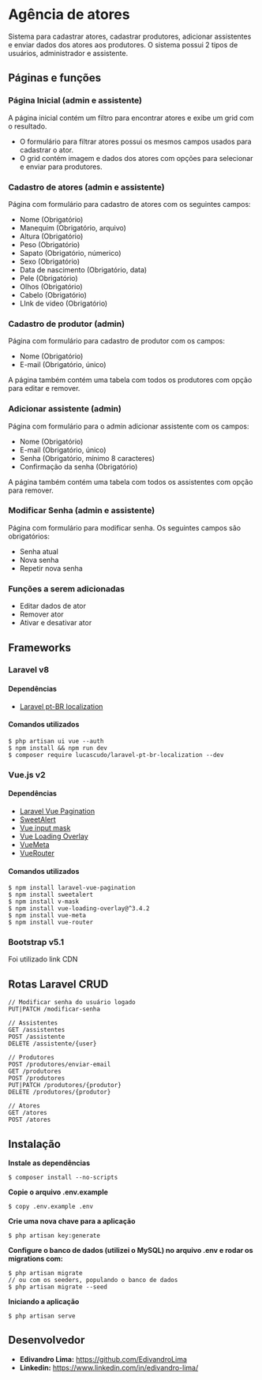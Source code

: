 # Agência de atores
Sistema para cadastrar atores, cadastrar produtores, adicionar assistentes e enviar dados dos atores aos produtores. O sistema possui 2 tipos de usuários, administrador e assistente.

## Páginas e funções
### Página Inicial (admin e assistente)
A página inicial contém um filtro para encontrar atores e exibe um grid com o resultado.
- O formulário para filtrar atores possui os mesmos campos usados ​​para cadastrar o ator.
- O grid contém imagem e dados dos atores com opções para selecionar e enviar para produtores.

### Cadastro de atores (admin e assistente)
Página com formulário para cadastro de atores com os seguintes campos:
- Nome (Obrigatório)
- Manequim (Obrigatório, arquivo)
- Altura (Obrigatório)
- Peso (Obrigatório)
- Sapato (Obrigatório, númerico)
- Sexo (Obrigatório)
- Data de nascimento (Obrigatório, data)
- Pele (Obrigatório)
- Olhos (Obrigatório)
- Cabelo (Obrigatório)
- LInk de video (Obrigatório)

### Cadastro de produtor (admin)
Página com formulário para cadastro de produtor com os campos:
- Nome (Obrigatório)
- E-mail (Obrigatório, único)

A página também contém uma tabela com todos os produtores com opção para editar e remover.

### Adicionar assistente (admin)
Página com formulário para o admin adicionar assistente com os campos:
- Nome (Obrigatório)
- E-mail (Obrigatório, único)
- Senha (Obrigatório, mínimo 8 caracteres)
- Confirmação da senha (Obrigatório)

A página também contém uma tabela com todos os assistentes com opção para remover.

### Modificar Senha (admin e assistente)
Página com formulário para modificar senha. Os seguintes campos são obrigatórios:
- Senha atual
- Nova senha
- Repetir nova senha

### Funções a serem adicionadas
- Editar dados de ator
- Remover ator
- Ativar e desativar ator

## Frameworks
<!-- - Laravel v8
- Vue.js v2
- Bootstrap v5.1 -->

### Laravel v8
#### Dependências
- [Laravel pt-BR localization](https://github.com/lucascudo/laravel-pt-BR-localization)
#### Comandos utilizados
```
$ php artisan ui vue --auth
$ npm install && npm run dev
$ composer require lucascudo/laravel-pt-br-localization --dev
```

### Vue.js v2
#### Dependências
- [Laravel Vue Pagination](https://www.npmjs.com/package/laravel-vue-pagination)
- [SweetAlert](https://www.npmjs.com/package/sweetalert)
- [Vue input mask](https://www.npmjs.com/package/v-mask)
- [Vue Loading Overlay](https://www.npmjs.com/package/vue-loading-overlay)
- [VueMeta](https://www.npmjs.com/package/vue-meta)
- [VueRouter](https://www.npmjs.com/package/vue-router)
#### Comandos utilizados
```
$ npm install laravel-vue-pagination
$ npm install sweetalert
$ npm install v-mask
$ npm install vue-loading-overlay@^3.4.2
$ npm install vue-meta
$ npm install vue-router
```
### Bootstrap v5.1
Foi utilizado link CDN 

## Rotas Laravel CRUD
```
// Modificar senha do usuário logado
PUT|PATCH /modificar-senha

// Assistentes
GET /assistentes
POST /assistente
DELETE /assistente/{user}

// Produtores
POST /produtores/enviar-email
GET /produtores
POST /produtores
PUT|PATCH /produtores/{produtor}
DELETE /produtores/{produtor}

// Atores
GET /atores
POST /atores
```


## Instalação
**Instale as dependências**
```
$ composer install --no-scripts
```
**Copie o arquivo .env.example**
```
$ copy .env.example .env
```
**Crie uma nova chave para a aplicação** 
```
$ php artisan key:generate
```
**Configure o banco de dados (utilizei o MySQL) no arquivo .env e rodar os migrations com:**
```
$ php artisan migrate
// ou com os seeders, populando o banco de dados
$ php artisan migrate --seed
```
**Iniciando a aplicação**
```
$ php artisan serve
```

## Desenvolvedor
- **Edivandro Lima:** https://github.com/EdivandroLima
- **Linkedin:** https://www.linkedin.com/in/edivandro-lima/


